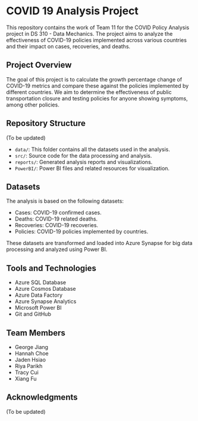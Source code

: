 # COVID 19 Analysis Project

This repository contains the work of Team 11 for the COVID Policy Analysis project in DS 310 - Data Mechanics. The project aims to analyze the effectiveness of COVID-19 policies implemented across various countries and their impact on cases, recoveries, and deaths.

## Project Overview

The goal of this project is to calculate the growth percentage change of COVID-19 metrics and compare these against the policies implemented by different countries. We aim to determine the effectiveness of public transportation closure and testing policies for anyone showing symptoms, among other policies.

## Repository Structure

(To be updated)

- `data/`: This folder contains all the datasets used in the analysis.
- `src/`: Source code for the data processing and analysis.
- `reports/`: Generated analysis reports and visualizations.
- `PowerBI/`: Power BI files and related resources for visualization.

## Datasets

The analysis is based on the following datasets:
- Cases: COVID-19 confirmed cases.
- Deaths: COVID-19 related deaths.
- Recoveries: COVID-19 recoveries.
- Policies: COVID-19 policies implemented by countries.

These datasets are transformed and loaded into Azure Synapse for big data processing and analyzed using Power BI.

## Tools and Technologies

- Azure SQL Database
- Azure Cosmos Database
- Azure Data Factory
- Azure Synapse Analytics
- Microsoft Power BI
- Git and GitHub

## Team Members
- George Jiang
- Hannah Choe
- Jaden Hsiao
- Riya Parikh
- Tracy Cui
- Xiang Fu

## Acknowledgments

(To be updated)